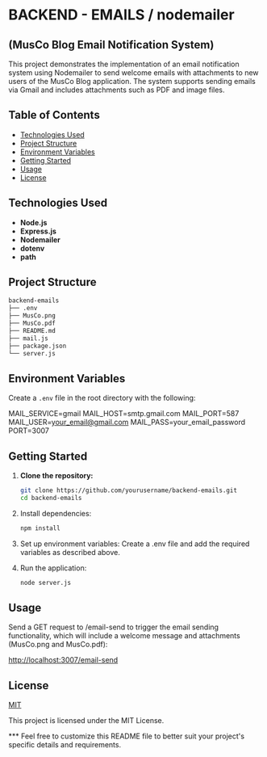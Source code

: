 # BACKEND - EMAILS / nodemailer

## (MusCo Blog Email Notification System)

This project demonstrates the implementation of an email notification system using Nodemailer to send welcome emails with attachments to new users of the MusCo Blog application. The system supports sending emails via Gmail and includes attachments such as PDF and image files.

## Table of Contents

- [Technologies Used](#technologies-used)
- [Project Structure](#project-structure)
- [Environment Variables](#environment-variables)
- [Getting Started](#getting-started)
- [Usage](#usage)
- [License](#license)

## Technologies Used

- **Node.js**
- **Express.js**
- **Nodemailer**
- **dotenv**
- **path**

## Project Structure

```bash
backend-emails
├── .env
├── MusCo.png
├── MusCo.pdf
├── README.md
├── mail.js
├── package.json
└── server.js
```

## Environment Variables

Create a `.env` file in the root directory with the following:

MAIL_SERVICE=gmail
MAIL_HOST=smtp.gmail.com
MAIL_PORT=587
MAIL_USER=<your_email@gmail.com>
MAIL_PASS=your_email_password
PORT=3007

## Getting Started

1. **Clone the repository:**

   ``` bash
   git clone https://github.com/yourusername/backend-emails.git
   cd backend-emails

2. Install dependencies:

    ``` bash
    npm install
    ````

3. Set up environment variables:
Create a .env file and add the required variables as described above.

4. Run the application:

    ``` bash
    node server.js
    ```

## Usage

Send a GET request to /email-send to trigger the email sending functionality, which will include a welcome message and attachments (MusCo.png and MusCo.pdf):

<http://localhost:3007/email-send>

## License

[MIT](https://choosealicense.com/licenses/mit/)

This project is licensed under the MIT License.

*** Feel free to customize this README file to better suit your project's specific details and requirements.
